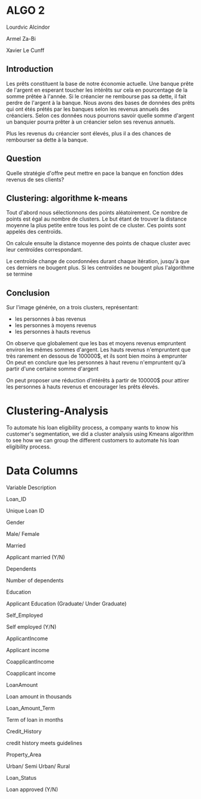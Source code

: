 # ALGO 2

Lourdvic Alcindor

Armel Za-Bi

Xavier Le Cunff

## Introduction

Les prêts constituent la base de notre économie actuelle. Une banque prête de l'argent en esperant toucher les intérêts sur cela en pourcentage de la somme prêtée à l'année. Si le créancier ne rembourse pas sa dette, il fait perdre de l'argent à la banque. Nous avons des bases de données des prêts qui ont étés prétés par les banques selon les revenus annuels des créanciers. Selon ces données nous pourrons savoir quelle somme d'argent un banquier pourra prêter à un créancier selon ses revenus annuels.

Plus les revenus du créancier sont élevés, plus il a des chances de rembourser sa dette à la banque.

## Question

Quelle stratégie d'offre peut mettre en pace la banque en fonction ddes revenus de ses clients?

## Clustering: algorithme k-means

Tout d'abord nous sélectionnons des points aléatoirement. Ce nombre de points est égal au nombre de clusters. Le but étant de trouver la distance moyenne la plus petite entre tous les point de ce cluster. Ces points sont appelés des centroïds.

On calcule ensuite la distance moyenne des points de chaque cluster avec leur centroïdes correspondant.

Le centroïde change de coordonnées durant chaque itération, jusqu'à que ces derniers ne bougent plus.
Si les centroïdes ne bougent plus l'algorithme se termine

## Conclusion

Sur l'image générée, on a trois clusters, représentant:
- les personnes à bas revenus
- les personnes à moyens revenus
- les personnes à hauts revenus

On observe que globalement que les bas et moyens revenus empruntent environ les mêmes sommes d'argent.
Les hauts revenus n'empruntent que très rarement en dessous de 100000$, et ils sont bien moins à emprunter
On peut en conclure que les personnes à haut revenu n'empruntent qu'à partir d'une certaine somme d'argent

On peut proposer une réduction d’intérêts à partir de 100000$ pour attirer les personnes à hauts revenus et encourager les prêts élevés.


# Clustering-Analysis
To automate his loan eligibility process, a company wants to know his customer's segmentation, we did a cluster analysis using Kmeans algorithm to see how we can group the different customers to automate his loan eligibility process.


# Data Columns 

Variable Description

Loan_ID

Unique Loan ID

Gender

Male/ Female

Married

Applicant married (Y/N)

Dependents

Number of dependents

Education

Applicant Education (Graduate/ Under Graduate)

Self_Employed

Self employed (Y/N)

ApplicantIncome

Applicant income

CoapplicantIncome

Coapplicant income

LoanAmount

Loan amount in thousands

Loan_Amount_Term

Term of loan in months

Credit_History

credit history meets guidelines

Property_Area

Urban/ Semi Urban/ Rural

Loan_Status

Loan approved (Y/N)
